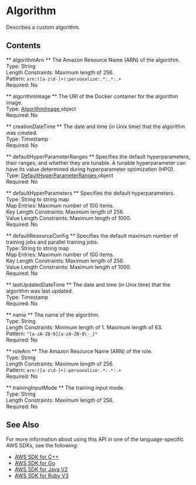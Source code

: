 # Algorithm<a name="API_Algorithm"></a>

Describes a custom algorithm\.

## Contents<a name="API_Algorithm_Contents"></a>

 ** algorithmArn **   <a name="personalize-Type-Algorithm-algorithmArn"></a>
The Amazon Resource Name \(ARN\) of the algorithm\.  
Type: String  
Length Constraints: Maximum length of 256\.  
Pattern: `arn:([a-z\d-]+):personalize:.*:.*:.+`   
Required: No

 ** algorithmImage **   <a name="personalize-Type-Algorithm-algorithmImage"></a>
The URI of the Docker container for the algorithm image\.  
Type: [ AlgorithmImage ](API_AlgorithmImage.md) object  
Required: No

 ** creationDateTime **   <a name="personalize-Type-Algorithm-creationDateTime"></a>
The date and time \(in Unix time\) that the algorithm was created\.  
Type: Timestamp  
Required: No

 ** defaultHyperParameterRanges **   <a name="personalize-Type-Algorithm-defaultHyperParameterRanges"></a>
Specifies the default hyperparameters, their ranges, and whether they are tunable\. A tunable hyperparameter can have its value determined during hyperparameter optimization \(HPO\)\.  
Type: [ DefaultHyperParameterRanges ](API_DefaultHyperParameterRanges.md) object  
Required: No

 ** defaultHyperParameters **   <a name="personalize-Type-Algorithm-defaultHyperParameters"></a>
Specifies the default hyperparameters\.  
Type: String to string map  
Map Entries: Maximum number of 100 items\.  
Key Length Constraints: Maximum length of 256\.  
Value Length Constraints: Maximum length of 1000\.  
Required: No

 ** defaultResourceConfig **   <a name="personalize-Type-Algorithm-defaultResourceConfig"></a>
Specifies the default maximum number of training jobs and parallel training jobs\.  
Type: String to string map  
Map Entries: Maximum number of 100 items\.  
Key Length Constraints: Maximum length of 256\.  
Value Length Constraints: Maximum length of 1000\.  
Required: No

 ** lastUpdatedDateTime **   <a name="personalize-Type-Algorithm-lastUpdatedDateTime"></a>
The date and time \(in Unix time\) that the algorithm was last updated\.  
Type: Timestamp  
Required: No

 ** name **   <a name="personalize-Type-Algorithm-name"></a>
The name of the algorithm\.  
Type: String  
Length Constraints: Minimum length of 1\. Maximum length of 63\.  
Pattern: `^[a-zA-Z0-9][a-zA-Z0-9\-_]*`   
Required: No

 ** roleArn **   <a name="personalize-Type-Algorithm-roleArn"></a>
The Amazon Resource Name \(ARN\) of the role\.  
Type: String  
Length Constraints: Maximum length of 256\.  
Pattern: `arn:([a-z\d-]+):personalize:.*:.*:.+`   
Required: No

 ** trainingInputMode **   <a name="personalize-Type-Algorithm-trainingInputMode"></a>
The training input mode\.  
Type: String  
Length Constraints: Maximum length of 256\.  
Required: No

## See Also<a name="API_Algorithm_SeeAlso"></a>

For more information about using this API in one of the language\-specific AWS SDKs, see the following:
+  [ AWS SDK for C\+\+](https://docs.aws.amazon.com/goto/SdkForCpp/personalize-2018-05-22/Algorithm) 
+  [ AWS SDK for Go](https://docs.aws.amazon.com/goto/SdkForGoV1/personalize-2018-05-22/Algorithm) 
+  [ AWS SDK for Java V2](https://docs.aws.amazon.com/goto/SdkForJavaV2/personalize-2018-05-22/Algorithm) 
+  [ AWS SDK for Ruby V3](https://docs.aws.amazon.com/goto/SdkForRubyV3/personalize-2018-05-22/Algorithm) 